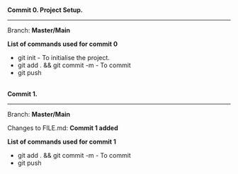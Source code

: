 <!--- This file serves to demonstrate the step taken in the Git Exercise --->

<br><strong> Commit 0. Project Setup.</strong>
<hr>
<p> Branch: <b>Master/Main</b>
<p><b>List of commands used for commit 0</b>
<ul>
  <li>git init - To initialise the project.</li>
  <li>git add . && git commit -m - To commit </li>
  <li>git push </li>
</ul>

<br><strong> Commit 1.</strong>
<hr>
<p> Branch: <b>Master/Main</b>
<p> Changes to FILE.md: <b>Commit 1 added</b>
<p><b>List of commands used for commit 1</b>
<ul>
  <li>git add . && git commit -m - To commit </li>
  <li>git push </li>
</ul>